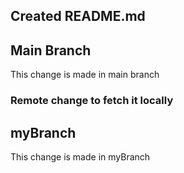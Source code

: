 ## Created README.md

## Main Branch
This change is made in main branch

### Remote change to fetch it locally

## myBranch
This change is made in myBranch